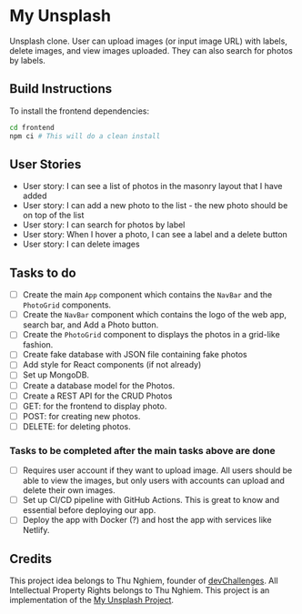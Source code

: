 # My Unsplash

Unsplash clone. User can upload images (or input image URL) with labels, delete images, and view images uploaded. They can also search for photos by labels.

## Build Instructions

To install the frontend dependencies:

```bash
cd frontend
npm ci # This will do a clean install
```

## User Stories

- User story: I can see a list of photos in the masonry layout that I have added
- User story: I can add a new photo to the list - the new photo should be on top of the list
- User story: I can search for photos by label
- User story: When I hover a photo, I can see a label and a delete button
- User story: I can delete images

## Tasks to do

- [ ] Create the main `App` component which contains the `NavBar` and the `PhotoGrid` components.
- [ ] Create the `NavBar` component which contains the logo of the web app, search bar, and Add a Photo button.
- [ ] Create the `PhotoGrid` component to displays the photos in a grid-like fashion.
 - [ ] Create fake database with JSON file containing fake photos
- [ ] Add style for React components (if not already)
- [ ] Set up MongoDB.
- [ ] Create a database model for the Photos.
- [ ] Create a REST API for the CRUD Photos
 - [ ] GET: for the frontend to display photo.
 - [ ] POST: for creating new photos.
 - [ ] DELETE: for deleting photos.

### Tasks to be completed after the main tasks above are done

- [ ] Requires user account if they want to upload image. All users should be able to view the images, but only users with accounts can upload and delete their own images.
- [ ] Set up CI/CD pipeline with GitHub Actions. This is great to know and essential before deploying our app.
- [ ] Deploy the app with Docker (?) and host the app with services like Netlify.

## Credits

This project idea belongs to Thu Nghiem, founder of [devChallenges](https://devchallenges.io/). All Intellectual Property Rights belongs to Thu Nghiem. This project is an implementation of the [My Unsplash Project](https://devchallenges.io/challenges/rYyhwJAxMfES5jNQ9YsP).
